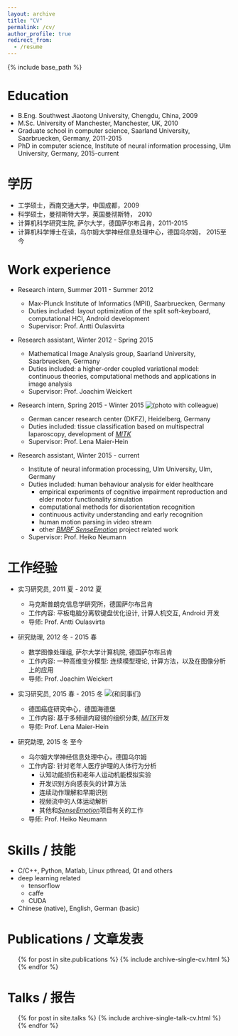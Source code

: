 ```yaml
---
layout: archive
title: "CV"
permalink: /cv/
author_profile: true
redirect_from:
  - /resume
---
```


{% include base_path %}

Education
======
* B.Eng. Southwest Jiaotong University, Chengdu, China, 2009
* M.Sc. University of Manchester, Manchester, UK, 2010
* Graduate school in computer science, Saarland University, Saarbruecken, Germany, 2011-2015
* PhD in computer science, Institute of neural information processing, Ulm University, Germany, 2015-current
<!-- * Ph.D in Version Control Theory, Github University, 2018 (expected) -->


学历
======
* 工学硕士，西南交通大学，中国成都，2009
* 科学硕士，曼彻斯特大学，英国曼彻斯特， 2010
* 计算机科学研究生院, 萨尔大学，德国萨尔布吕肯，2011-2015
* 计算机科学博士在读，乌尔姆大学神经信息处理中心，德国乌尔姆， 2015至今


Work experience
======
* Research intern, Summer 2011 - Summer 2012
  * Max-Plunck Institute of Informatics (MPII), Saarbruecken, Germany
  * Duties included: layout optimization of the split soft-keyboard, computational HCI, Android development 
  * Supervisor: Prof. Antti Oulasvirta

* Research assistant, Winter 2012 - Spring 2015
  * Mathematical Image Analysis group, Saarland University, Saarbruecken, Germany
  * Duties included: a higher-order coupled variational model: continuous theories, computational methods and applications in image analysis
  * Supervisor: Prof. Joachim Weickert

* Research intern, Spring 2015 - Winter 2015 ![(*photo with colleague*)](http://yz-cnsdqz.github.io/images/CAI-DKFZ.jpg)
  * German cancer research center (DKFZ), Heidelberg, Germany
  * Duties included: tissue classification based on multispectral laparoscopy, development of [*MITK*](http://mitk.org/wiki/The_Medical_Imaging_Interaction_Toolkit_(MITK))
  * Supervisor: Prof. Lena Maier-Hein 

* Research assistant, Winter 2015 - current 
  * Institute of neural information processing, Ulm University, Ulm, Germany
  * Duties included: human behaviour analysis for elder healthcare 
    * empirical experiments of cognitive impairment reproduction and elder motor functionality simulation
    * computational methods for disorientation recognition
    * continuous activity understanding and early recognition
    * human motion parsing in video stream
    * other [*BMBF SenseEmotion*](http://www.sense-emotion.de) project related work
  * Supervisor: Prof. Heiko Neumann




工作经验
======
* 实习研究员, 2011 夏 - 2012 夏
  * 马克斯普朗克信息学研究所，德国萨尔布吕肯
  * 工作内容: 平板电脑分离软键盘优化设计, 计算人机交互, Android 开发
  * 导师: Prof. Antti Oulasvirta

* 研究助理, 2012 冬 - 2015 春
  * 数学图像处理组, 萨尔大学计算机院, 德国萨尔布吕肯
  * 工作内容: 一种高维变分模型: 连续模型理论, 计算方法，以及在图像分析上的应用
  * 导师: Prof. Joachim Weickert

* 实习研究员, 2015 春 - 2015 冬 ![(*和同事们*)](http://yz-cnsdqz.github.io/images/CAI-DKFZ.jpg)
  * 德国癌症研究中心，德国海德堡
  * 工作内容: 基于多频谱内窥镜的组织分类, [*MITK*](http://mitk.org/wiki/The_Medical_Imaging_Interaction_Toolkit_(MITK))开发
  * 导师: Prof. Lena Maier-Hein

* 研究助理, 2015 冬 至今
  * 乌尔姆大学神经信息处理中心，德国乌尔姆
  * 工作内容: 针对老年人医疗护理的人体行为分析
    * 认知功能损伤和老年人运动机能模拟实验
    * 开发识别方向感丧失的计算方法
    * 连续动作理解和早期识别
    * 视频流中的人体运动解析
    * 其他和[*SenseEmotion*](http://www.sense-emotion.de)项目有关的工作
  * 导师: Prof. Heiko Neumann



  
Skills / 技能
======
* C/C++, Python, Matlab, Linux pthread, Qt and others
* deep learning related
  * tensorflow
  * caffe
  * CUDA
* Chinese (native), English, German (basic)

Publications / 文章发表
======
  <ul>{% for post in site.publications %}
    {% include archive-single-cv.html %}
  {% endfor %}</ul>
  
Talks / 报告
======
  <ul>{% for post in site.talks %}
    {% include archive-single-talk-cv.html %}
  {% endfor %}</ul>
  

